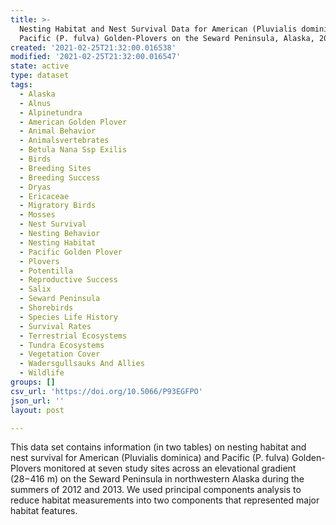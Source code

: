 ```yaml
---
title: >-
  Nesting Habitat and Nest Survival Data for American (Pluvialis dominica) and
  Pacific (P. fulva) Golden-Plovers on the Seward Peninsula, Alaska, 2012−2013
created: '2021-02-25T21:32:00.016538'
modified: '2021-02-25T21:32:00.016547'
state: active
type: dataset
tags:
  - Alaska
  - Alnus
  - Alpinetundra
  - American Golden Plover
  - Animal Behavior
  - Animalsvertebrates
  - Betula Nana Ssp Exilis
  - Birds
  - Breeding Sites
  - Breeding Success
  - Dryas
  - Ericaceae
  - Migratory Birds
  - Mosses
  - Nest Survival
  - Nesting Behavior
  - Nesting Habitat
  - Pacific Golden Plover
  - Plovers
  - Potentilla
  - Reproductive Success
  - Salix
  - Seward Peninsula
  - Shorebirds
  - Species Life History
  - Survival Rates
  - Terrestrial Ecosystems
  - Tundra Ecosystems
  - Vegetation Cover
  - Wadersgullsauks And Allies
  - Wildlife
groups: []
csv_url: 'https://doi.org/10.5066/P93EGFPO'
json_url: ''
layout: post

---
```

This data set contains information (in two tables) on nesting habitat and nest survival for American (Pluvialis dominica) and Pacific (P. fulva) Golden-Plovers monitored at seven study sites across an elevational gradient (28−416 m) on the Seward Peninsula in northwestern Alaska during the summers of 2012 and 2013. We used principal components analysis to reduce habitat measurements into two components that represented major habitat features.
